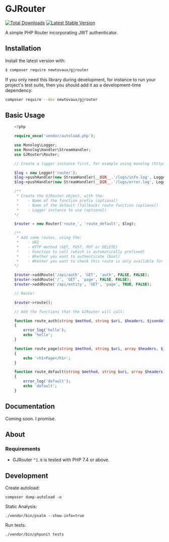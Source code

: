 # GJRouter

[![Total Downloads](https://img.shields.io/packagist/dt/newtovaux/gjrouter.svg)](https://packagist.org/packages/newtovaux/gjrouter)
[![Latest Stable Version](https://img.shields.io/packagist/v/newtovaux/gjrouter.svg)](https://packagist.org/packages/newtovaux/gjrouter)

A simple PHP Router incorporating JWT authenticator.

## Installation

Install the latest version with:

```bash
$ composer require newtovaux/gjrouter
```

If you only need this library during development, for instance to run your project's test suite, then you should add it as a development-time dependency:

```bash
composer require --dev newtovaux/gjrouter
```

## Basic Usage

```php
    <?php

    require_once('vendor/autoload.php');

    use Monolog\Logger;
    use Monolog\Handler\StreamHandler;
    use GJRouter\Router;

    // Create a logger instance first, for example using monolog (https://github.com/Seldaek/monolog)

    $log = new Logger('router');
    $log->pushHandler(new StreamHandler(__DIR__.'/logs/info.log', Logger::INFO));
    $log->pushHandler(new StreamHandler(__DIR__.'/logs/error.log', Logger::ERROR));

    /**
     * Create the GJRouter object, with the:
     *    - Name of the function prefix (optional)
     *    - Name of the default (fallback) route function (optional)
     *    - Logger instance to use (optional)
    */

    $router = new Router('route_', 'route_default', $log);

    /**
     * Add some routes, using the:
     *    - URI
     *    - HTTP method (GET, POST, PUT or DELETE)
     *    - Function to call (which is automatically prefixed)
     *    - Whether you want to authenticate (bool)
     *    - Whether you want to check this route is only available for admins (bool)
    */

    $router->addRoute('/api/auth', 'GET', 'auth', FALSE, FALSE);
    $router->addRoute('/', 'GET', 'page', FALSE, FALSE);
    $router->addRoute('/api/entity', 'GET', 'page', TRUE, FALSE);

    // Route!

    $router->route();

    // Add the functions that the GJRouter will call:

    function route_auth(string $method, string $uri, $headers, $jsondata): void 
    {
        error_log('hello');
        echo 'hello';
    }

    function route_page(string $method, string $uri, array $headers, $jsondata): void 
    {
        echo '<h1>Page</h1>';
    }

    function route_default(string $method, string $uri, array $headers, $jsondata): void 
    {
        error_log('default');
        echo 'default';
    }
```

## Documentation

Coming soon. I promise.

## About

### Requirements

- GJRouter `^1.0` is tested with PHP 7.4 or above.

## Development

Create autoload:

    composer dump-autoload -o

Static Analysis:

    ./vendor/bin/psalm --show-info=true

Run tests:

    ./vendor/bin/phpunit tests

